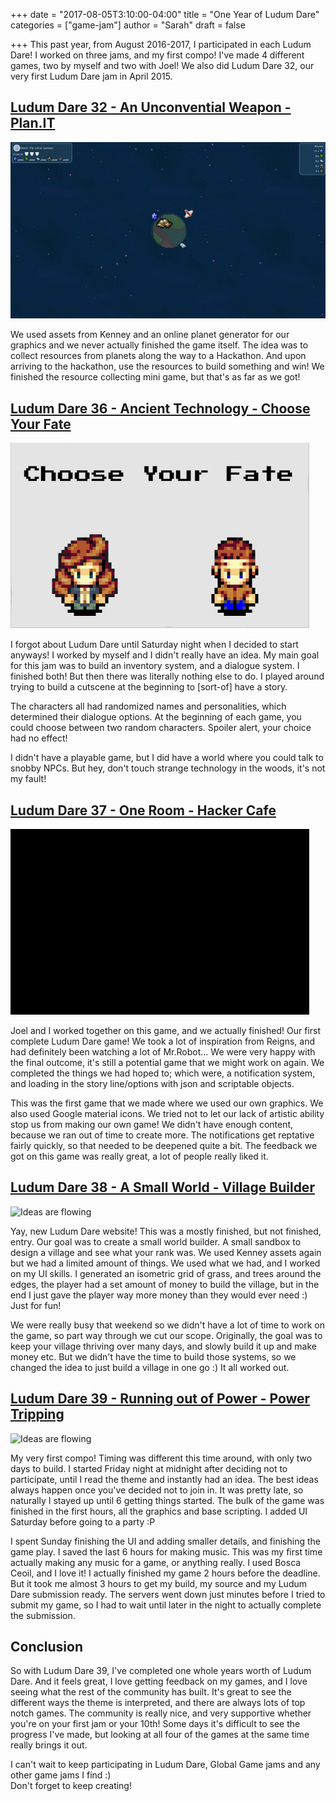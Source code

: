 +++
date = "2017-08-05T3:10:00-04:00"
title = "One Year of Ludum Dare"
categories = ["game-jam"]
author = "Sarah"
draft = false

+++
This past year, from August 2016-2017, I participated in each Ludum Dare! I worked on three jams, and my first compo! I've made 4 different games, two by myself and two with Joel! We also did Ludum Dare 32, our very first Ludum Dare jam in April 2015. 

<!--more-->

## [Ludum Dare 32 - An Unconvential Weapon - Plan.IT](http://ludumdare.com/compo/ludum-dare-32/?action=preview&uid=51130)

<img alt="Ideas are flowing" src="/images/blog/one-year-of-ludum-dare/LD32.jpg"> 

We used assets from Kenney and an online planet generator for our graphics and we never actually finished the game itself. The idea was to collect resources from planets along the way to a Hackathon. And upon arriving to the hackathon, use the resources to build something and win! We finished the resource collecting mini game, but that's as far as we got!

## [Ludum Dare 36 - Ancient Technology - Choose Your Fate](http://ludumdare.com/compo/ludum-dare-36/?action=preview&uid=113517)

<img alt="Ideas are flowing" src="/images/blog/one-year-of-ludum-dare/LD36.gif"> 

I forgot about Ludum Dare until Saturday night when I decided to start anyways! I worked by myself and I didn't really have an idea. My main goal for this jam was to build an inventory system, and a dialogue system. I finished both! But then there was literally nothing else to do. I played around trying to build a cutscene at the beginning to [sort-of] have a story. 

The characters all had randomized names and personalities, which determined their dialogue options. At the beginning of each game, you could choose between two random characters. Spoiler alert, your choice had no effect! 

I didn't have a playable game, but I did have a world where you could talk to snobby NPCs. But hey, don't touch strange technology in the woods, it's not my fault!

## [Ludum Dare 37 - One Room - Hacker Cafe](http://ludumdare.com/compo/ludum-dare-37/?action=preview&uid=113517)

<img alt="Ideas are flowing" src="/images/blog/one-year-of-ludum-dare/LD37.gif"> 

Joel and I worked together on this game, and we actually finished! Our first complete Ludum Dare game! We took a lot of inspiration from Reigns, and had definitely been watching a lot of Mr.Robot... We were very happy with the final outcome, it's still a potential game that we might work on again. We completed the things we had hoped to; which were, a notification system, and loading in the story line/options with json and scriptable objects.

This was the first game that we made where we used our own graphics. We also used Google material icons. We tried not to let our lack of artistic ability stop us from making our own game! We didn't have enough content, because we ran out of time to create more. The notifications get reptative fairly quickly, so that needed to be deepened quite a bit. The feedback we got on this game was really great, a lot of people really liked it. 

## [Ludum Dare 38 - A Small World - Village Builder](https://ldjam.com/events/ludum-dare/38/the-tiny-village)

<img alt="Ideas are flowing" src="/images/blog/one-year-of-ludum-dare/LD38.gif"> 

Yay, new Ludum Dare website! This was a mostly finished, but not finished, entry. Our goal was to create a small world builder. A small sandbox to design a village and see what your rank was. We used Kenney assets again but we had a limited amount of things. We used what we had, and I worked on my UI skills. I generated an isometric grid of grass, and trees around the edges, the player had a set amount of money to build the village, but in the end I just gave the player way more money than they would ever need :) Just for fun!

We were really busy that weekend so we didn't have a lot of time to work on the game, so part way through we cut our scope. Originally, the goal was to keep your village thriving over many days, and slowly build it up and make money etc. But we didn't have the time to build those systems, so we changed the idea to just build a village in one go :) It all worked out.

## [Ludum Dare 39 - Running out of Power - Power Tripping](https://ldjam.com/events/ludum-dare/39/power-tripping-keeping-it-cool)

<img alt="Ideas are flowing" src="/images/blog/one-year-of-ludum-dare/LD39.gif"> 

My very first compo! Timing was different this time around, with only two days to build. I started Friday night at midnight after deciding not to participate, until I read the theme and instantly had an idea. The best ideas always happen once you've decided not to join in. It was pretty late, so naturally I stayed up until 6 getting things started. The bulk of the game was finished in the first hours, all the graphics and base scripting. I added UI Saturday before going to a party :P 

I spent Sunday finishing the UI and adding smaller details, and finishing the game play. I saved the last 6 hours for making music. This was my first time actually making any music for a game, or anything really. I used Bosca Ceoil, and I love it! I actually finished my game 2 hours before the deadline. But it took me almost 3 hours to get my build, my source and my Ludum Dare submission ready. The servers went down just minutes before I tried to submit my game, so I had to wait until later in the night to actually complete the submission.

## Conclusion
So with Ludum Dare 39, I've completed one whole years worth of Ludum Dare. And it feels great, I love getting feedback on my games, and I love seeing what the rest of the community has built. It's great to see the different ways the theme is interpreted, and there are always lots of top notch games. The community is really nice, and very supportive whether you're on your first jam or your 10th! Some days it's difficult to see the progress I've made, but looking at all four of the games at the same time really brings it out.

I can't wait to keep participating in Ludum Dare, Global Game jams and any other game jams I find :)  
Don't forget to keep creating!
